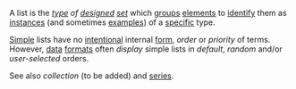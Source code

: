 A list is the *[type](https://github.com/gcassel/Modular-Organization-Terminology/blob/master/terms/type.md) of [designed](https://github.com/gcassel/Modular-Organization-Terminology/blob/master/terms/design.md) [set](https://github.com/gcassel/Modular-Organization-Terminology/blob/master/terms/set.md)* which [groups](https://github.com/gcassel/Modular-Organization-Terminology/blob/master/terms/group.md) [elements](https://github.com/gcassel/Modular-Organization-Terminology/blob/master/terms/element.md) to [identify](https://github.com/gcassel/Modular-Organization-Terminology/blob/master/terms/identify.md) them as [instances](https://github.com/gcassel/Modular-Organization-Terminology/blob/master/terms/instance.md) (and sometimes [examples](https://github.com/gcassel/Modular-Organization-Terminology/blob/master/terms/example.md)) of a [specific](https://github.com/gcassel/Modular-Organization-Terminology/blob/master/terms/specific.md) type.

[Simple](https://github.com/gcassel/Modular-Organization-Terminology/blob/master/terms/simplicity.md) lists have no [intentional](https://github.com/gcassel/Modular-Organization-Terminology/blob/master/terms/intention.md) internal [form](https://github.com/gcassel/Modular-Organization-Terminology/blob/master/terms/form.md), *order* or *priority* of terms.  However, [data](https://github.com/gcassel/Modular-Organization-Terminology/blob/master/terms/data.md) [formats](https://github.com/gcassel/Modular-Organization-Terminology/blob/master/terms/format.md) often *display* simple lists in *default*, *random* and/or *user-selected* orders.  

See also *collection* (to be added) and [series](https://github.com/gcassel/Modular-Organization-Terminology/blob/master/terms/series.md).
